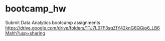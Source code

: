 # bootcamp_hw
Submit Data Analytics bootcamp assignments
https://drive.google.com/drive/folders/1TJ7L07F3sqZfY42knG6QGjp6_LB6Mahh?usp=sharing
